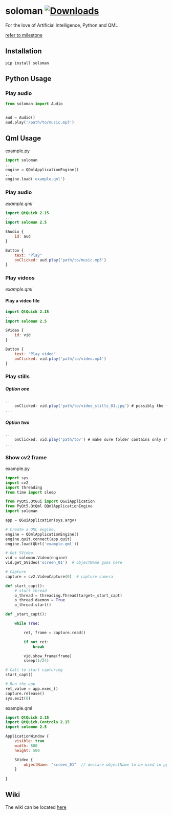 # soloman    [![Downloads](https://pepy.tech/badge/soloman/month)](https://pepy.tech/project/soloman)
For the love of Artificial Intelligence, Python and QML


[refer to milestone](https://github.com/deuteronomy-works/soloman/milestone/12)



## Installation
    pip install soloman



## Python Usage



### Play audio
```python
from soloman import Audio


aud = Audio()
aud.play('/path/to/music.mp3')
```

## Qml Usage
example.py
```python
import soloman
...
engine = QQmlApplicationEngine()
...
engine.load('example.qml')

```

### Play audio
*example.qml*

```qml
import QtQuick 2.15
...
import soloman 2.5

SAudio {
    id: aud
}

Button {
    text: "Play"
    onClicked: aud.play('path/to/music.mp3')
}

```

### Play videos
*example.qml*

#### Play a video file

```qml
import QtQuick 2.15
...
import soloman 2.5

SVideo {
    id: vid
}

Button {
    text: "Play video"
    onClicked: vid.play('path/to/video.mp4')
}
```

### Play stills

##### Option one

```qml
...
    onClicked: vid.play('path/to/video_stills_01.jpg') # possibly the first image
...
```

##### Option two

```qml
...
    onClicked: vid.play('path/to/') # make sure folder contains only stills
...
```




### Show cv2 frame

example.py

```python
import sys
import cv2
import threading
from time import sleep

from PyQt5.QtGui import QGuiApplication
from PyQt5.QtQml QQmlApplicationEngine
import soloman

app = QGuiApplication(sys.argv)

# Create a QML engine.
engine = QQmlApplicationEngine()
engine.quit.connect(app.quit)
engine.load(QUrl('example.qml'))

# Get SVideo
vid = soloman.Video(engine)
vid.get_SVideo('screen_01')  # objectName goes here

# Capture
capture = cv2.VideoCapture(0)  # capture camera

def start_capt():
    # start thread
    o_thread = threading.Thread(target=_start_capt)
    o_thread.daemon = True
    o_thread.start()

def _start_capt():

    while True:

        ret, frame = capture.read()

        if not ret:
            break

        vid.show_frame(frame)
        sleep(1/24)

# Call to start capturing
start_capt()

# Run the app
ret_value = app.exec_()
capture.release()
sys.exit(0)
```

example.qml

```qml
import QtQuick 2.15
import QtQuick.Controls 2.15
import solomon 2.5

ApplicationWindow {
	visible: true
	width: 800
	height: 500

    SVideo {
        objectName: "screen_01"  // declare objectName to be used in python
    }
    
}
```





## Wiki

The wiki can be located [here](https://github.com/deuteronomy-works/soloman/wiki)
